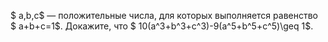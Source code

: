 $ a,b,c$ — положительные числа, для которых выполняется равенство $ a+b+c=1$. Докажите, что $ 10(a^3+b^3+c^3)-9(a^5+b^5+c^5)\geq 1$.